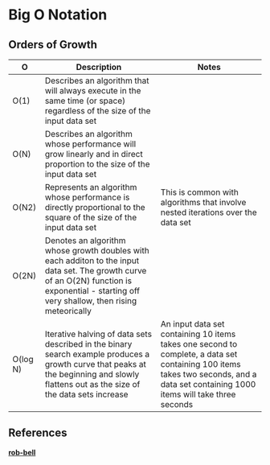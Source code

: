 # Big O Notation

## Orders of Growth

O |   Description |   Notes
--- |   --- |   ---
O(1) |   Describes an algorithm that will always execute in the same time (or space) regardless of the size of the input data set |
O(N)  |   Describes an algorithm whose performance will grow linearly and in direct proportion to the size of the input data set |
O(N2) |   Represents an algorithm whose performance is directly proportional to the square of the size of the input data set   | This is common with algorithms that involve nested iterations over the data set
O(2N)  |   Denotes an algorithm whose growth doubles with each additon to the input data set. The growth curve of an O(2N) function is exponential - starting off very shallow, then rising meteorically    |
O(log N)  |   Iterative halving of data sets described in the binary search example produces a growth curve that peaks at the beginning and slowly flattens out as the size of the data sets increase    | An input data set containing 10 items takes one second to complete, a data set containing 100 items takes two seconds, and a data set containing 1000 items will take three seconds

## References

**[rob-bell](https://rob-bell.net/2009/06/a-beginners-guide-to-big-o-notation/)**